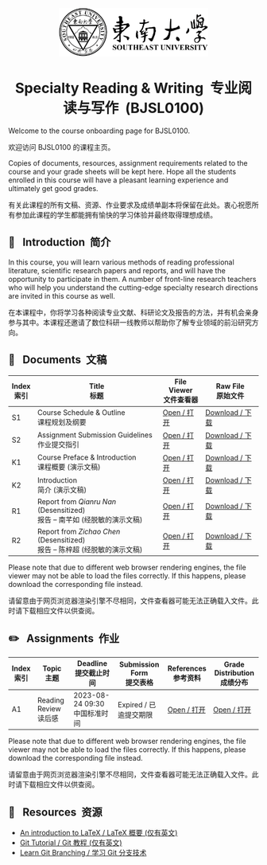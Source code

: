 <p align="center"><img src="Images/I0%20-%20SEU%20Mark.png" width="300"></p>  
<h1 align="center">Specialty Reading & Writing&nbsp;&nbsp;专业阅读与写作&nbsp;&nbsp;(BJSL0100)</h1>  

Welcome to the course onboarding page for BJSL0100.  
  
欢迎访问 BJSL0100 的课程主页。  
  
Copies of documents, resources, assignment requirements related to the course and your grade sheets will be kept here. Hope all the students enrolled in this course will have a pleasant learning experience and ultimately get good grades.  
  
有关此课程的所有文稿、资源、作业要求及成绩单副本将保留在此处。衷心祝愿所有参加此课程的学生都能拥有愉快的学习体验并最终取得理想成绩。  
## 📌&nbsp;&nbsp;&nbsp;Introduction&nbsp;&nbsp;简介
In this course, you will learn various methods of reading professional literature, scientific research papers and reports, and will have the opportunity to participate in them. A number of front-line research teachers who will help you understand the cutting-edge specialty research directions are invited in this course as well.
  
在本课程中，你将学习各种阅读专业文献、科研论文及报告的方法，并有机会亲身参与其中。本课程还邀请了数位科研一线教师以帮助你了解专业领域的前沿研究方向。  
## 📄&nbsp;&nbsp;&nbsp;Documents&nbsp;&nbsp;文稿
| Index<br>索引 | Title<br>标题 | File Viewer<br>文件查看器 | Raw File<br>原始文件 |
| - | - | -| - |
| S1 | Course Schedule & Outline<br>课程规划及纲要 | [Open / 打开](Documents/S1%20-%20Course%20Schedule%20&%20Outline.pdf) | [Download / 下载](https://raw.githubusercontent.com/Hades2736/bjsl0100/main/Documents/S1%20-%20Course%20Schedule%20&%20Outline.pdf) |
| S2 | Assignment Submission Guidelines<br>作业提交指引 | [Open / 打开](Documents/S2%20-%20Assignment%20Submission%20Guidelines.pdf) | [Download / 下载](https://raw.githubusercontent.com/Hades2736/bjsl0100/main/Documents/S2%20-%20Assignment%20Submission%20Guidelines.pdf) |
| K1 | Course Preface & Introduction<br>课程概要 (演示文稿) | [Open / 打开](Documents/K1%20-%20Course%20Preface%20&%20Introduction.pdf) | [Download / 下载](https://raw.githubusercontent.com/Hades2736/bjsl0100/main/Documents/K1%20-%20Course%20Preface%20&%20Introduction.pdf) |
| K2 | Introduction<br>简介 (演示文稿) | [Open / 打开](Documents/K2%20-%20Introduction.pdf) | [Download / 下载](https://raw.githubusercontent.com/Hades2736/bjsl0100/main/Documents/K2%20-%20Introduction.pdf) |
| R1 | Report from *Qianru Nan* (Desensitized)<br>报告 – 南芊如 (经脱敏的演示文稿) | [Open / 打开](Documents/R1%20-%20Qianru%20Nan.pdf) | [Download / 下载](https://raw.githubusercontent.com/Hades2736/bjsl0100/main/Documents/R1%20-%20Qianru%20Nan.pdf) |
| R2 | Report from *Zichao Chen* (Desensitized)<br>报告 – 陈梓超 (经脱敏的演示文稿) | [Open / 打开](Documents/R2%20-%20Zichao%20Chen.pdf) | [Download / 下载](https://raw.githubusercontent.com/Hades2736/bjsl0100/main/Documents/R2%20-%20Zichao%20Chen.pdf) |

Please note that due to different web browser rendering engines, the file viewer may not be able to load the files correctly. If this happens, please download the corresponding file instead.

请留意由于网页浏览器渲染引擎不尽相同，文件查看器可能无法正确载入文件。此时请下载相应文件以供查阅。
## ✏️&nbsp;&nbsp;&nbsp;Assignments&nbsp;&nbsp;作业
| Index<br>索引 | Topic<br>主题 | Deadline<br>提交截止时间 | Submission Form<br>提交表格 | References<br>参考资料 | Grade Distribution<br>成绩分布 |
| - | - | - | - | - | - |
| A1 | Reading Review<br>读后感 | 2023-08-24 09:30 中国标准时间 | Expired / 已逾提交期限 | [Open / 打开](Documents/A1%20-%20You%20and%20Your%20Research.pdf) | [Open / 打开](Documents/G1%20-%20Grade%20Distribution%20Chart.pdf) |

Please note that due to different web browser rendering engines, the file viewer may not be able to load the files correctly. If this happens, please download the corresponding file instead.

请留意由于网页浏览器渲染引擎不尽相同，文件查看器可能无法正确载入文件。此时请下载相应文件以供查阅。
## 🔗&nbsp;&nbsp;&nbsp;Resources&nbsp;&nbsp;资源
- [An introduction to LaTeX / LaTeX 概要 (仅有英文)](https://www.latex-project.org/about/)
- [Git Tutorial / Git 教程 (仅有英文)](https://www.javatpoint.com/git)
- [Learn Git Branching / 学习 Git 分支技术](https://learngitbranching.js.org/?locale=zh_CN)
